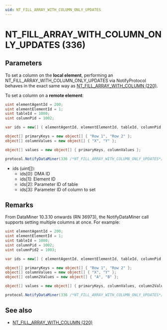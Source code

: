 ```yaml
---
uid: NT_FILL_ARRAY_WITH_COLUMN_ONLY_UPDATES
---
```


# NT_FILL_ARRAY_WITH_COLUMN_ONLY_UPDATES (336)

## Parameters

To set a column on the **local element**, performing an NT_FILL_ARRAY_WITH_COLUMN_ONLY_UPDATES via NotifyProtocol behaves in the exact same way as [NT_FILL_ARRAY_WITH_COLUMN (220)](xref:NT_FILL_ARRAY_WITH_COLUMN).

To set a column on a **remote element**:

```csharp
uint elementAgentId = 200;
uint elementElementId = 1;
uint tableId = 1000;
uint columnPid = 1002;

var ids = new[] { elementAgentId, elementElementId, tableId, columnPid };

object[] primaryKeys = new object[] { "Row 1", "Row 2" };
object[] columnValues = new object[] { "X", "Y" };

object[] values = new object[] { primaryKeys, columnValues };

protocol.NotifyDataMiner(336 /*NT_FILL_ARRAY_WITH_COLUMN_ONLY_UPDATES*/, ids, values);/
```

- ids (uint[]):
  - ids[0]: DMA ID
  - ids[1]: Element ID
  - ids[2]: Parameter ID of table
  - ids[3]: Parameter ID of column to set

## Remarks

From DataMiner 10.3.10 onwards (RN 36973), the NotifyDataMiner call supports setting multiple columns at once. For example:

```csharp
uint elementAgentId = 200;
uint elementElementId = 1;
uint tableId = 1000;
uint columnPid = 1002;
uint columnPid2 = 1003;

var ids = new[] { elementAgentId, elementElementId, tableId, columnPid, columnPid2 };

object[] primaryKeys = new object[] { "Row 1", "Row 2" };
object[] columnValues = new object[] { "X", "Y" };
object[] column2Values = new object[] { "A", "B" };

object[] values = new object[] { primaryKeys, columnValues, column2Values };

protocol.NotifyDataMiner(336 /*NT_FILL_ARRAY_WITH_COLUMN_ONLY_UPDATES*/, ids, values);/
```

## See also

- [NT_FILL_ARRAY_WITH_COLUMN (220)](xref:NT_FILL_ARRAY_WITH_COLUMN)
